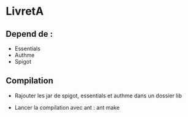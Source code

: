 # LivretA

## Depend de :
* Essentials
* Authme
* Spigot

## Compilation

* Rajouter les jar de spigot, essentials et authme dans un dossier lib

* Lancer la compilation avec ant : ant make
